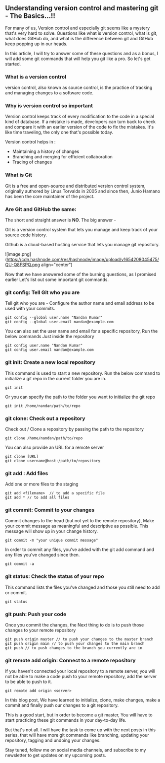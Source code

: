 ## Understanding version control and mastering git - The Basics...!!

For many of us, Version control and especially git seems like a mystery that's very hard to solve. Questions like what is version control, what is git, what does GitHub do, and what is the difference between git and GitHub keep popping up in our heads. 

In this article, I will try to answer some of these questions and as a bonus, I will add some git commands that will help you git like a pro. So let's get started.

### What is a version control
version control, also known as source control, is the practice of tracking and managing changes to a software code.

### Why is version control so important
Version control keeps track of every modification to the code in a special kind of database. If a mistake is made, developers can turn back to check and compare it with an earlier version of the code to fix the mistakes. It's like time traveling, the only one that's possible today. 

Version control helps in :

- Maintaining a history of changes
- Branching and merging for efficient collaboration
- Tracing of changes

### What is Git
Git is a free and open-source and distributed version control system, originally authored by Linus Torvalds in 2005 and since then, Junio Hamano has been the core maintainer of the project.

### Are Git and GitHub the same:
The short and straight answer is **NO**. 
The big answer - 

Git is a version control system that lets you manage and keep track of your source code history. 

Github is a cloud-based hosting service that lets you manage git repository.

![image.png](https://cdn.hashnode.com/res/hashnode/image/upload/v1654208045475/QU-Q8FSPQ.png align="center")

Now that we have answered some of the burning questions, as I promised earlier Let's list out some important git commands.

### git config: Tell Git who you are
Tell git who you are - Configure the author name and email address to be used with your commits.


```
git config --global user.name "Nandan Kumar"
git config --global user.email nandan@example.com
```

You can also set the user name and email for a specific repository, Run the below commands Just inside the repository
```
git config user.name "Nandan Kumar"
git config user.email nandan@example.com
```
### git init: Create a new local repository
This command is used to start a new repository.  Run the below command to initialize a git repo in the current folder you are in.
```
git init 
```
Or you can specify the path to the folder you want to initialize the git repo
```
git init /home/nandan/path/to/repo
```

### git clone: Check out a repository
Check out / Clone a repository by passing the path to the repository
```
git clone /home/nandan/path/to/repo
```
You can also provide an URL for a remote server
```
git clone [URL]
git clone username@host:/path/to/repository
```
### git add : Add files
Add one or more files to the staging
```
git add <filename>  // to add a specific file
git add * // to add all files
```
### git commit: Commit to your changes
Commit changes to the head (but not yet to the remote repository), Make your commit message as meaningful and descriptive as possible. This message will show up in your change history.
```
git commit -m "your unique commit message" 

```
In order to commit any files, you’ve added with the git add command and any files you’ve changed since then.
```
git commit -a

```
### git status: Check the status of your repo
This command lists the files you've changed and those you still need to add or commit.
```
git status
```
### git push: Push your code
Once you commit the changes, the Next thing to do is to push those changes to your remote repository
```
git push origin master // to push your changes to the master branch
git push origin main // to push your changes to the main branch
git push // to push changes to the branch you currently are in
```

### git remote add origin: Connect to a remote repository
If you haven't connected your local repository to a remote server, you will not be able to make a code push to your remote repository, add the server to be able to push to it.
```
git remote add origin <server>
```

In this blog post, We have learned to initialize, clone, make changes, make a commit and finally push our changes to a git repository. 

This is a good start, but in order to become a git master, You will have to start practicing these git commands in your day-to-day life. 

But that's not all. I will have the task to come up with the next posts in this series, that will have more git commands like branching, updating your repository, tagging and undoing your changes.

Stay tuned, follow me on social media channels, and subscribe to my newsletter to get updates on my upcoming posts.


 